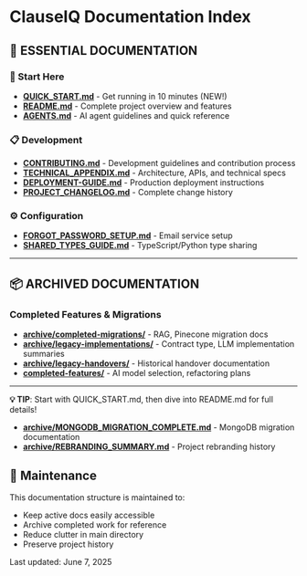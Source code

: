 # ClauseIQ Documentation Index

## 📖 **ESSENTIAL DOCUMENTATION**

### **🚀 Start Here**

- **[QUICK_START.md](./QUICK_START.md)** - Get running in 10 minutes (NEW!)
- **[README.md](../README.md)** - Complete project overview and features
- **[AGENTS.md](./AGENTS.md)** - AI agent guidelines and quick reference

### **📋 Development**

- **[CONTRIBUTING.md](./CONTRIBUTING.md)** - Development guidelines and contribution process
- **[TECHNICAL_APPENDIX.md](./TECHNICAL_APPENDIX.md)** - Architecture, APIs, and technical specs
- **[DEPLOYMENT-GUIDE.md](./DEPLOYMENT-GUIDE.md)** - Production deployment instructions
- **[PROJECT_CHANGELOG.md](./PROJECT_CHANGELOG.md)** - Complete change history

### **⚙️ Configuration**

- **[FORGOT_PASSWORD_SETUP.md](./FORGOT_PASSWORD_SETUP.md)** - Email service setup
- **[SHARED_TYPES_GUIDE.md](./SHARED_TYPES_GUIDE.md)** - TypeScript/Python type sharing

---

## 📦 **ARCHIVED DOCUMENTATION**

### **Completed Features & Migrations**

- **[archive/completed-migrations/](./archive/completed-migrations/)** - RAG, Pinecone migration docs
- **[archive/legacy-implementations/](./archive/legacy-implementations/)** - Contract type, LLM implementation summaries
- **[archive/legacy-handovers/](./archive/legacy-handovers/)** - Historical handover documentation
- **[completed-features/](./completed-features/)** - AI model selection, refactoring plans

---

**💡 TIP**: Start with QUICK_START.md, then dive into README.md for full details!

- **[archive/MONGODB_MIGRATION_COMPLETE.md](./archive/MONGODB_MIGRATION_COMPLETE.md)** - MongoDB migration documentation
- **[archive/REBRANDING_SUMMARY.md](./archive/REBRANDING_SUMMARY.md)** - Project rebranding history

## 🔧 Maintenance

This documentation structure is maintained to:

- Keep active docs easily accessible
- Archive completed work for reference
- Reduce clutter in main directory
- Preserve project history

Last updated: June 7, 2025
